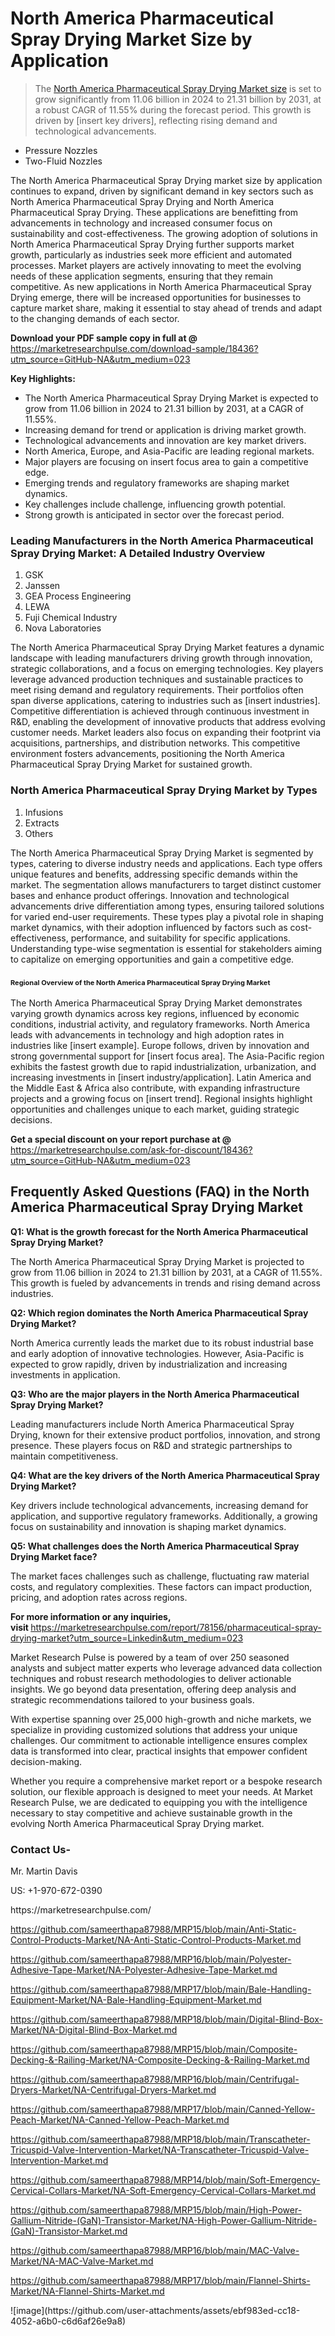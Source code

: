 <h1>North America Pharmaceutical Spray Drying Market&nbsp;Size by Application</h1><blockquote><p>The <a href="https://marketresearchpulse.com/download-sample/18436?utm_source=GitHub-NA&amp;utm_medium=023">North America Pharmaceutical Spray Drying Market size</a> is set to grow significantly from 11.06 billion in 2024 to 21.31 billion by 2031, at a robust CAGR of 11.55% during the forecast period. This growth is driven by [insert key drivers], reflecting rising demand and technological advancements.</p></blockquote><ul><li>Pressure Nozzles<li> Two-Fluid Nozzles</li></ul><p>The North America Pharmaceutical Spray Drying market size by application continues to expand, driven by significant demand in key sectors such as North America Pharmaceutical Spray Drying and North America Pharmaceutical Spray Drying. These applications are benefitting from advancements in technology and increased consumer focus on sustainability and cost-effectiveness. The growing adoption of solutions in North America Pharmaceutical Spray Drying further supports market growth, particularly as industries seek more efficient and automated processes. Market players are actively innovating to meet the evolving needs of these application segments, ensuring that they remain competitive. As new applications in North America Pharmaceutical Spray Drying emerge, there will be increased opportunities for businesses to capture market share, making it essential to stay ahead of trends and adapt to the changing demands of each sector.</p><p><strong>Download your PDF sample copy in full at @ </strong><a href="https://marketresearchpulse.com/download-sample/18436?utm_source=GitHub-NA&amp;utm_medium=023">https://marketresearchpulse.com/download-sample/18436?utm_source=GitHub-NA&amp;utm_medium=023</a></p><p><strong>Key Highlights: </strong></p><ul><li>The North America Pharmaceutical Spray Drying Market is expected to grow from 11.06 billion in 2024 to 21.31 billion by 2031, at a CAGR of 11.55%.</li><li>Increasing demand for trend or application is driving market growth.</li><li>Technological advancements and innovation are key market drivers.</li><li>North America, Europe, and Asia-Pacific are leading regional markets.</li><li>Major players are focusing on insert focus area to gain a competitive edge.</li><li>Emerging trends and regulatory frameworks are shaping market dynamics.</li><li>Key challenges include challenge, influencing growth potential.</li><li>Strong growth is anticipated in sector over the forecast period.</li></ul><h3>Leading Manufacturers in the North America Pharmaceutical Spray Drying Market: A Detailed Industry Overview</h3><ol><li>GSK</li><li>Janssen</li><li>GEA Process Engineering</li><li>LEWA</li><li>Fuji Chemical Industry</li><li>Nova Laboratories</li></ol><div class="flex max-w-full flex-col flex-grow"><div class="min-h-8 text-message flex w-full flex-col items-end gap-2 whitespace-normal break-words [.text-message+&amp;]:mt-5" dir="auto" data-message-author-role="assistant" data-message-id="fd8432e4-4910-450d-b182-61b7bfb0a01f" data-message-model-slug="gpt-4o"><div class="flex w-full flex-col gap-1 empty:hidden first:pt-[3px]"><div class="markdown prose w-full break-words dark:prose-invert light"><p>The North America Pharmaceutical Spray Drying Market features a dynamic landscape with leading manufacturers driving growth through innovation, strategic collaborations, and a focus on emerging technologies. Key players leverage advanced production techniques and sustainable practices to meet rising demand and regulatory requirements. Their portfolios often span diverse applications, catering to industries such as [insert industries]. Competitive differentiation is achieved through continuous investment in R&amp;D, enabling the development of innovative products that address evolving customer needs. Market leaders also focus on expanding their footprint via acquisitions, partnerships, and distribution networks. This competitive environment fosters advancements, positioning the North America Pharmaceutical Spray Drying Market for sustained growth.</p></div></div></div></div><h3>North America Pharmaceutical Spray Drying Market by Types</h3><ol><li>Infusions<li> Extracts<li> Others</li></ol><div class="flex max-w-full flex-col flex-grow"><div class="min-h-8 text-message flex w-full flex-col items-end gap-2 whitespace-normal break-words [.text-message+&amp;]:mt-5" dir="auto" data-message-author-role="assistant" data-message-id="084470be-0bb7-4664-bddf-5156b4f41249" data-message-model-slug="gpt-4o-mini"><div class="flex w-full flex-col gap-1 empty:hidden first:pt-[3px]"><div class="markdown prose w-full break-words dark:prose-invert light"><p>The North America Pharmaceutical Spray Drying Market is segmented by types, catering to diverse industry needs and applications. Each type offers unique features and benefits, addressing specific demands within the market. The segmentation allows manufacturers to target distinct customer bases and enhance product offerings. Innovation and technological advancements drive differentiation among types, ensuring tailored solutions for varied end-user requirements. These types play a pivotal role in shaping market dynamics, with their adoption influenced by factors such as cost-effectiveness, performance, and suitability for specific applications. Understanding type-wise segmentation is essential for stakeholders aiming to capitalize on emerging opportunities and gain a competitive edge.</p></div></div></div></div><h3><span style="font-size: 11px;">Regional Overview of the North America Pharmaceutical Spray Drying Market</span></h3><div class="flex max-w-full flex-col flex-grow"><div class="min-h-8 text-message flex w-full flex-col items-end gap-2 whitespace-normal break-words [.text-message+&amp;]:mt-5" dir="auto" data-message-author-role="assistant" data-message-id="e9038762-ce64-4e30-91c9-9bd413514231" data-message-model-slug="gpt-4o-mini"><div class="flex w-full flex-col gap-1 empty:hidden first:pt-[3px]"><div class="markdown prose w-full break-words dark:prose-invert light"><p>The North America Pharmaceutical Spray Drying Market demonstrates varying growth dynamics across key regions, influenced by economic conditions, industrial activity, and regulatory frameworks. North America leads with advancements in technology and high adoption rates in industries like [insert example]. Europe follows, driven by innovation and strong governmental support for [insert focus area]. The Asia-Pacific region exhibits the fastest growth due to rapid industrialization, urbanization, and increasing investments in [insert industry/application]. Latin America and the Middle East &amp; Africa also contribute, with expanding infrastructure projects and a growing focus on [insert trend]. Regional insights highlight opportunities and challenges unique to each market, guiding strategic decisions.</p></div></div></div></div><p><strong>Get a special discount on your report purchase at @ </strong><a href="https://marketresearchpulse.com/ask-for-discount/18436?utm_source=GitHub-NA&amp;utm_medium=023">https://marketresearchpulse.com/ask-for-discount/18436?utm_source=GitHub-NA&amp;utm_medium=023</a></p><h2>Frequently Asked Questions (FAQ) in the North America Pharmaceutical Spray Drying Market</h2><p><strong>Q1: What is the growth forecast for the North America Pharmaceutical Spray Drying Market?</strong></p><p>The North America Pharmaceutical Spray Drying Market is projected to grow from 11.06 billion in 2024 to 21.31 billion by 2031, at a CAGR of 11.55%. This growth is fueled by advancements in trends and rising demand across industries.</p><p><strong>Q2: Which region dominates the North America Pharmaceutical Spray Drying Market?</strong></p><p>North America currently leads the market due to its robust industrial base and early adoption of innovative technologies. However, Asia-Pacific is expected to grow rapidly, driven by industrialization and increasing investments in application.</p><p><strong>Q3: Who are the major players in the North America Pharmaceutical Spray Drying Market?</strong></p><p>Leading manufacturers include North America Pharmaceutical Spray Drying, known for their extensive product portfolios, innovation, and strong presence. These players focus on R&amp;D and strategic partnerships to maintain competitiveness.</p><p><strong>Q4: What are the key drivers of the North America Pharmaceutical Spray Drying Market?</strong></p><p>Key drivers include technological advancements, increasing demand for application, and supportive regulatory frameworks. Additionally, a growing focus on sustainability and innovation is shaping market dynamics.</p><p><strong>Q5: What challenges does the North America Pharmaceutical Spray Drying Market face?</strong></p><p>The market faces challenges such as challenge, fluctuating raw material costs, and regulatory complexities. These factors can impact production, pricing, and adoption rates across regions.</p><p><strong>For more information or any inquiries, visit&nbsp;</strong><a href="https://marketresearchpulse.com/report/78156/pharmaceutical-spray-drying-market?utm_source=Linkedin&utm_medium=023">https://marketresearchpulse.com/report/78156/pharmaceutical-spray-drying-market?utm_source=Linkedin&utm_medium=023</a></p><p>Market Research Pulse is powered by a team of over 250 seasoned analysts and subject matter experts who leverage advanced data collection techniques and robust research methodologies to deliver actionable insights. We go beyond data presentation, offering deep analysis and strategic recommendations tailored to your business goals.</p><p>With expertise spanning over 25,000 high-growth and niche markets, we specialize in providing customized solutions that address your unique challenges. Our commitment to actionable intelligence ensures complex data is transformed into clear, practical insights that empower confident decision-making.</p><p>Whether you require a comprehensive market report or a bespoke research solution, our flexible approach is designed to meet your needs. At Market Research Pulse, we are dedicated to equipping you with the intelligence necessary to stay competitive and achieve sustainable growth in the evolving North America Pharmaceutical Spray Drying market.</p><h3><strong>Contact Us-</strong></h3><p>Mr. Martin Davis</p><p>US: +1-970-672-0390</p><p>https://marketresearchpulse.com/</p><p><a href="https://github.com/sameerthapa87988/MRP15/blob/main/Anti-Static-Control-Products-Market/NA-Anti-Static-Control-Products-Market.md">https://github.com/sameerthapa87988/MRP15/blob/main/Anti-Static-Control-Products-Market/NA-Anti-Static-Control-Products-Market.md</a></p><p><a href="https://github.com/sameerthapa87988/MRP16/blob/main/Polyester-Adhesive-Tape-Market/NA-Polyester-Adhesive-Tape-Market.md">https://github.com/sameerthapa87988/MRP16/blob/main/Polyester-Adhesive-Tape-Market/NA-Polyester-Adhesive-Tape-Market.md</a></p><p><a href="https://github.com/sameerthapa87988/MRP17/blob/main/Bale-Handling-Equipment-Market/NA-Bale-Handling-Equipment-Market.md">https://github.com/sameerthapa87988/MRP17/blob/main/Bale-Handling-Equipment-Market/NA-Bale-Handling-Equipment-Market.md</a></p><p><a href="https://github.com/sameerthapa87988/MRP18/blob/main/Digital-Blind-Box-Market/NA-Digital-Blind-Box-Market.md">https://github.com/sameerthapa87988/MRP18/blob/main/Digital-Blind-Box-Market/NA-Digital-Blind-Box-Market.md</a></p><p><a href="https://github.com/sameerthapa87988/MRP15/blob/main/Composite-Decking-&-Railing-Market/NA-Composite-Decking-&-Railing-Market.md">https://github.com/sameerthapa87988/MRP15/blob/main/Composite-Decking-&-Railing-Market/NA-Composite-Decking-&-Railing-Market.md</a></p><p><a href="https://github.com/sameerthapa87988/MRP16/blob/main/Centrifugal-Dryers-Market/NA-Centrifugal-Dryers-Market.md">https://github.com/sameerthapa87988/MRP16/blob/main/Centrifugal-Dryers-Market/NA-Centrifugal-Dryers-Market.md</a></p><p><a href="https://github.com/sameerthapa87988/MRP17/blob/main/Canned-Yellow-Peach-Market/NA-Canned-Yellow-Peach-Market.md">https://github.com/sameerthapa87988/MRP17/blob/main/Canned-Yellow-Peach-Market/NA-Canned-Yellow-Peach-Market.md</a></p><p><a href="https://github.com/sameerthapa87988/MRP18/blob/main/Transcatheter-Tricuspid-Valve-Intervention-Market/NA-Transcatheter-Tricuspid-Valve-Intervention-Market.md">https://github.com/sameerthapa87988/MRP18/blob/main/Transcatheter-Tricuspid-Valve-Intervention-Market/NA-Transcatheter-Tricuspid-Valve-Intervention-Market.md</a></p><p><a href="https://github.com/sameerthapa87988/MRP14/blob/main/Soft-Emergency-Cervical-Collars-Market/NA-Soft-Emergency-Cervical-Collars-Market.md">https://github.com/sameerthapa87988/MRP14/blob/main/Soft-Emergency-Cervical-Collars-Market/NA-Soft-Emergency-Cervical-Collars-Market.md</a></p><p><a href="https://github.com/sameerthapa87988/MRP15/blob/main/High-Power-Gallium-Nitride-(GaN)-Transistor-Market/NA-High-Power-Gallium-Nitride-(GaN)-Transistor-Market.md">https://github.com/sameerthapa87988/MRP15/blob/main/High-Power-Gallium-Nitride-(GaN)-Transistor-Market/NA-High-Power-Gallium-Nitride-(GaN)-Transistor-Market.md</a></p><p><a href="https://github.com/sameerthapa87988/MRP16/blob/main/MAC-Valve-Market/NA-MAC-Valve-Market.md">https://github.com/sameerthapa87988/MRP16/blob/main/MAC-Valve-Market/NA-MAC-Valve-Market.md</a></p><p><a href="https://github.com/sameerthapa87988/MRP17/blob/main/Flannel-Shirts-Market/NA-Flannel-Shirts-Market.md">https://github.com/sameerthapa87988/MRP17/blob/main/Flannel-Shirts-Market/NA-Flannel-Shirts-Market.md</a></p>
![image](https://github.com/user-attachments/assets/ebf983ed-cc18-4052-a6b0-c6d6af26e9a8)
